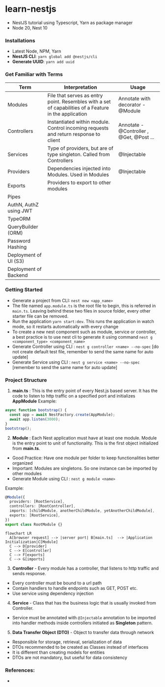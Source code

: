 # learn-nestjs

- NestJS tutorial using Typescript, Yarn as package manager
- Node 20, Nest 10

### Installations

- Latest Node, NPM, Yarn
- **NestJS CLI**: `yarn global add @nestjs/cli`
- **Generate UUID**: `yarn add uuid`

### Get Familiar with Terms

| Term                   | Interpretation                                                                                        | Usage                                    |
| ---------------------- | ----------------------------------------------------------------------------------------------------- | ---------------------------------------- |
| Modules                | File that serves as entry point. Resembles with a set of capabilities of a Feature in the application | Annotate with decorator - @Module        |
| Controllers            | Instantiated within module. Control incoming requests and return response to client                   | Annotate - @Controller , @Get, @Post ... |
| Services               | Type of providers, but are of type singleton. Called from Controllers                                 | @Injectable                              |
| Providers              | Dependencies injected into Modules. Used in Modules                                                   | @Injectable                              |
| Exports                | Providers to export to other modules                                                                  |                                          |
| Pipes                  |                                                                                                       |                                          |
| AuthN, AuthZ using JWT |                                                                                                       |                                          |
| TypeORM                |                                                                                                       |                                          |
| QueryBuilder (ORM)     |                                                                                                       |                                          |
| Password Hashing       |                                                                                                       |                                          |
| Deployment of UI (S3)  |                                                                                                       |                                          |
| Deployment of Backend  |                                                                                                       |                                          |

### Getting Started

- Generate a project from CLI: `nest new <app_name>`
- The file named `app.module.ts` is the root file to begin, this is referred in `main.ts`. Leaving behind these two files in source folder, every other starter file can be removed.
- Run the application `yarn start:dev`. This runs the application in watch mode, so it restarts automatically with every change
- To create a new nest component such as module, service or controller, a best practice is to use nest cli to generate it using command `nest g <component_type> <component_name>`
- Generate Controller using CLI : `nest g controller <name> --no-spec` [do not create default test file, remember to send the same name for auto update]
- Generate Service using CLI : `nest g service <name> --no-spec` [remember to send the same name for auto update]

### Project Structure

1. **main.ts** : This is the entry point of every Nest.js based server. It has the code to listen to http traffic on a specified port and initializes **AppModule**
   Example:

```ts
async function bootstrap() {
  const app = await NestFactory.create(AppModule);
  await app.listen(3000);
}
bootstrap();
```

2. **Module** : Each Nest application must have at least one module. Module is the entry point to unit of functionality. This is the first object initialized from **main.ts**.

- Good Practice: Have one module per folder to keep functionalities better organized
- Important: Modules are singletons. So one instance can be imported by other modules
- Generate Module using CLI : `nest g module <name>`

Example:

```ts
@Module({
  providers: [RootService],
  controllers: [RootController],
  imports: [childModule, anotherChildModule, yetAnotherChildModule],
  exports: [RootService],
})
export class RootModule {}
```

```mermaid
flowchart LR
  A[browser request] --> |server port| B[main.ts]  --> |Application Initialization|C[Module]
  C --> D[provider]
  C --> E[controller]
  C --> F[exports]
  C --> G[imports]

```

3. **Controller** - Every module has a controller, that listens to http traffic and sends response.

- Every controller must be bound to a url path
- Contain handlers to handle endpoints such as GET, POST etc.
- Use service using dependency injection

4. **Service** - Class that has the business logic that is usually invoked from Controller.

- Service must be annotated with `@Injectable` annotation to be imported into handler methods inside controllers initiated as **Singleton** pattern.

5. **Data Transfer Object (DTO)** - Object to transfer data through network

- Responsible for storage, retrieval, serialization of data
- DTOs recommended to be created as Classes instead of interfaces
- It is different than creating models for entities
- DTOs are not mandatory, but useful for data consistency

### References:

-
